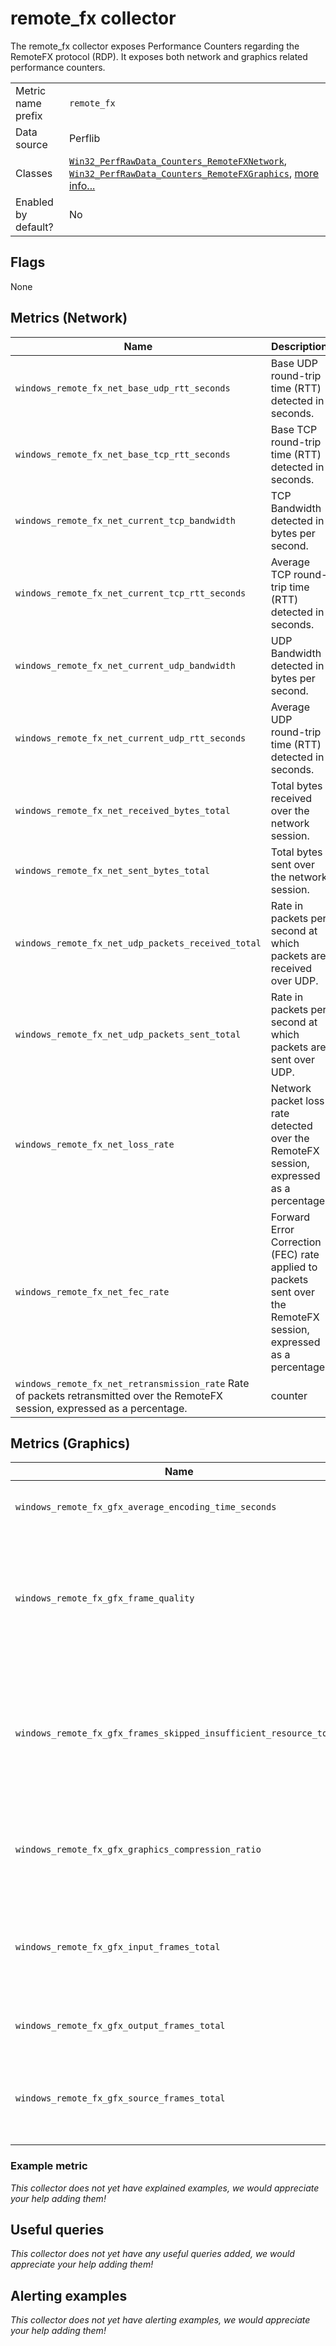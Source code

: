 # remote_fx collector

The remote_fx collector exposes Performance Counters regarding the RemoteFX protocol (RDP). It exposes both network and graphics related performance counters.

|||
-|-
Metric name prefix  | `remote_fx`
Data source         | Perflib
Classes             | [`Win32_PerfRawData_Counters_RemoteFXNetwork`](https://wutils.com/wmi/root/cimv2/win32_perfrawdata_counters_remotefxnetwork/), [`Win32_PerfRawData_Counters_RemoteFXGraphics`](https://wutils.com/wmi/root/cimv2/win32_perfrawdata_counters_remotefxgraphics), [more info...](https://docs.microsoft.com/en-us/azure/virtual-desktop/remotefx-graphics-performance-counters)
Enabled by default? | No


## Flags

None

## Metrics (Network)

Name | Description | Type | Labels
-----|-------------|------|-------
`windows_remote_fx_net_base_udp_rtt_seconds` | Base UDP round-trip time (RTT) detected in seconds. | gauge | `session_name`
`windows_remote_fx_net_base_tcp_rtt_seconds` | Base TCP round-trip time (RTT) detected in seconds. | gauge | `session_name`
`windows_remote_fx_net_current_tcp_bandwidth` | TCP Bandwidth detected in bytes per second. | gauge | `session_name`
`windows_remote_fx_net_current_tcp_rtt_seconds` | Average TCP round-trip time (RTT) detected in seconds. | gauge | `session_name`
`windows_remote_fx_net_current_udp_bandwidth` | UDP Bandwidth detected in bytes per second. | gauge | `session_name`
`windows_remote_fx_net_current_udp_rtt_seconds` | Average UDP round-trip time (RTT) detected in seconds. | gauge | `session_name`
`windows_remote_fx_net_received_bytes_total` | Total bytes received over the network session. | counter | `session_name`
`windows_remote_fx_net_sent_bytes_total` | Total bytes sent over the network session. | counter | `session_name`
`windows_remote_fx_net_udp_packets_received_total` | Rate in packets per second at which packets are received over UDP. | counter | `session_name`
`windows_remote_fx_net_udp_packets_sent_total` | Rate in packets per second at which packets are sent over UDP. | counter | `session_name`
`windows_remote_fx_net_loss_rate` | Network packet loss rate detected over the RemoteFX session, expressed as a percentage. | counter | `session_name`
`windows_remote_fx_net_fec_rate` | Forward Error Correction (FEC) rate applied to packets sent over the RemoteFX session, expressed as a percentage. | counter | `session_name`
`windows_remote_fx_net_retransmission_rate` Rate of packets retransmitted over the RemoteFX session, expressed as a percentage. | counter | `session_name`



## Metrics (Graphics)

Name | Description | Type | Labels
-----|-------------|------|-------
`windows_remote_fx_gfx_average_encoding_time_seconds` | Average frame encoding time. | gauge | `session_name`
`windows_remote_fx_gfx_frame_quality` | Quality of the output frame expressed as a percentage of the quality of the source frame. | gauge | `session_name`
`windows_remote_fx_gfx_frames_skipped_insufficient_resource_total` | Number of frames skipped per second due to insufficient resources. resources are client, server or network. | counter | `session_name`, `resource`
`windows_remote_fx_gfx_graphics_compression_ratio` | Ratio of the number of bytes encoded to the number of bytes input. | gauge | `session_name`
`windows_remote_fx_gfx_input_frames_total` | Number of sources frames provided as input to RemoteFX graphics per second. | counter | `session_name`
`windows_remote_fx_gfx_output_frames_total` | Number of frames sent to the client per second. | counter | `session_name`
`windows_remote_fx_gfx_source_frames_total` | Number of frames composed by the source (DWM) per second. | counter | `session_name`

### Example metric
_This collector does not yet have explained examples, we would appreciate your help adding them!_

## Useful queries
_This collector does not yet have any useful queries added, we would appreciate your help adding them!_

## Alerting examples
_This collector does not yet have alerting examples, we would appreciate your help adding them!_
